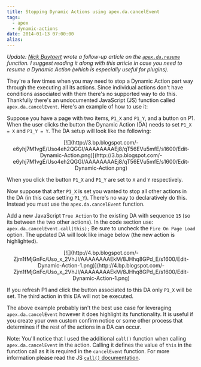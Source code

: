 ```yaml
---
title: Stopping Dynamic Actions using apex.da.cancelEvent
tags:
  - apex
  - dynamic-actions
date: 2014-01-13 07:00:00
alias:
---
```


_Update: [Nick Buytaert](https://twitter.com/nbuytaert1) wrote a follow-up article on the [`apex.da.resume`](http://apexplained.wordpress.com/2014/01/18/the-apex-da-resume-function/) function. I suggest reading it along with this article in case you need to resume a Dynamic Action (which is especially useful for plugins)._

 They're a few times when you may need to stop a Dynamic Action part way through the executing all its actions. Since individual actions don't have conditions associated with them there's no supported way to do this. Thankfully there's an undocumented JavaScript (JS) function called `apex.da.cancelEvent`. Here's an example of how to use it:

Suppose you have a page with two items, `P1_X` and `P1_Y`, and a button on P1. When the user clicks the button the Dynamic Action (DA) needs to set `P1_X = X` and `P1_Y = Y`. The DA setup will look like the following:

<div class="separator" style="clear: both; text-align: center;">[![](http://3.bp.blogspot.com/-e6yhj7M1vgE/Uso4eh2QGGI/AAAAAAAAEj8/qT56EVu5mfE/s1600/Edit-Dynamic-Action.png)](http://3.bp.blogspot.com/-e6yhj7M1vgE/Uso4eh2QGGI/AAAAAAAAEj8/qT56EVu5mfE/s1600/Edit-Dynamic-Action.png)</div>

When you click the button `P1_X` and `P1_Y` are set to `X` and `Y` respectively.

Now suppose that after `P1_X` is set you wanted to stop all other actions in the DA (in this case setting `P1_Y`). There's no way to declaratively do this. Instead you must use the `apex.da.cancelEvent` function.

Add a new JavaScript `True Action` to the existing DA with sequence `15` (so its between the two other actions). In the code section use: `apex.da.cancelEvent.call(this);`  Be sure to uncheck the `Fire On Page Load` option. The updated DA will look like image below (the new action is highlighted).

<div class="separator" style="clear: both; text-align: center;">[![](http://4.bp.blogspot.com/-Zjm1fMjGnFc/Uso_x_2VhJI/AAAAAAAAEkM/8JHhq8GPd_E/s1600/Edit-Dynamic-Action-1.png)](http://4.bp.blogspot.com/-Zjm1fMjGnFc/Uso_x_2VhJI/AAAAAAAAEkM/8JHhq8GPd_E/s1600/Edit-Dynamic-Action-1.png)</div>

If you refresh P1 and click the button associated to this DA only `P1_X` will be set. The third action in this DA will not be executed.

The above example probably isn't the best use case for leveraging `apex.da.cancelEvent` however it does highlight its functionality. It is useful if you create your own custom confirm notice or some other process that determines if the rest of the actions in a DA can occur.

Note: You'll notice that I used the additional `call()` function when calling `apex.da.cancelEvent` in the action. Calling it defines the value of `this` in the function call as it is required in the `cancelEvent` function. For more information please read the JS [`call()` documentation](https://developer.mozilla.org/en-US/docs/Web/JavaScript/Reference/Global_Objects/Function/call).
